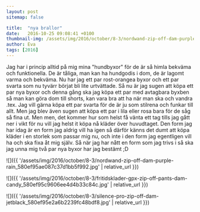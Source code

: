 ```yaml
---
layout: post
sitemap: false

title:  "nya brallor"
date:   2016-10-25 09:08:41 +0100
thumbnail-img: /assets/img/2016/october/8-3/nordwand-zip-off-dam-purple-rain_580ef95ae087c37d1bb5f992.jpg
author: Eva
tags: [2016]
---
```


Jag har i princip alltid på mig mina "hundbyxor" för de är så himla bekväma och funktionella. De är tåliga, man kan ha hundgodis i dom, de är lagomt varma och bekväma. Nu har jag ett par rost-orangea byxor och ett par svarta som nu tyvärr börjat bli lite urtvättade. Så nu är jag sugen att köpa ett par nya byxor och denna gång ska jag köpa ett par med avtagbara byxben så man kan göra dom till shorts, kan vara bra att ha när man ska och vandra .tex. Jag vill gärna köpa ett par svarta för de är ju som stilrena och funkar till allt. Men jag blev även sugen att köpa ett par i lila eller rosa bara för de såg så fina ut. Men men, det kommer hur som helst få vänta ett tag tills jag gått ner i vikt för nu vill jag helst it köpa nå kläder över huvudtaget. Den form jag har idag är en form jag aldrig vill ha igen så därför känns det dumt att köpa kläder i en storlek som passar mig nu, och inte i den form jag egentligen vill ha och ska fixa åt mig själv. Så när jag har nått en form som jag trivs i så ska jag unna mig två par nya byxor har jag bestämt ;D

![]({{ '/assets/img/2016/october/8-3/nordwand-zip-off-dam-purple-rain_580ef95ae087c37d1bb5f992.jpg'  | relative_url }})

![]({{ '/assets/img/2016/october/8-3/fritidsklader-gpx-zip-off-pants-dam-candy_580ef95c9606ee4d4b33c84c.jpg'  | relative_url }})

![]({{ '/assets/img/2016/october/8-3/silence-pro-zip-off-dam-jetblack_580ef95e2a6b2239fc48bdf8.jpg'  | relative_url }})

